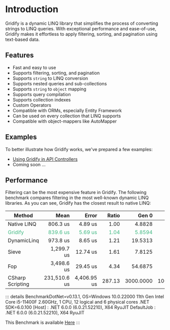 # Introduction

Gridify is a dynamic LINQ library that simplifies the process of converting strings to LINQ queries. With exceptional performance and ease-of-use, Gridify makes it effortless to apply filtering, sorting, and pagination using text-based data.

## Features

- Fast and easy to use
- Supports filtering, sorting, and pagination
- Supports `string` to LINQ conversion
- Supports nested queries and sub-collections
- Supports `string` to `object` mapping
- Supports query compilation
- Supports collection indexes
- Custom Operators
- Compatible with ORMs, especially Entity Framework
- Can be used on every collection that LINQ supports
- Compatible with object-mappers like AutoMapper


## Examples

To better illustrate how Gridify works, we've prepared a few examples:

- [Using Gridify in API Controllers](../example/api-controller.md)
- Coming soon ...


## Performance

Filtering can be the most expensive feature in Gridify. The following benchmark compares filtering in the most well-known dynamic LINQ libraries. As you can see, Gridify has the closest result to native LINQ:


| Method           |         Mean |       Error |  Ratio |     Gen 0 |     Gen 1 | Allocated |
|------------------|-------------:|------------:|-------:|----------:|----------:|----------:|
| Native LINQ      |     806.3 us |     4.89 us |   1.00 |    4.8828 |    1.9531 |     35 KB |
| Gridify          |     839.6 us |     5.69 us |   1.04 |    5.8594 |    2.9297 |     39 KB |
| DynamicLinq      |     973.8 us |     8.65 us |   1.21 |   19.5313 |    9.7656 |    123 KB |
| Sieve            |   1,299.7 us |    12.74 us |   1.61 |    7.8125 |    3.9063 |     53 KB |
| Fop              |   3,498.6 us |    29.45 us |   4.34 |   54.6875 |   27.3438 |    348 KB |
| CSharp Scripting | 231,510.6 us | 4,406.95 us | 287.13 | 3000.0000 | 1000.0000 | 24,198 KB |

::: details
BenchmarkDotNet=v0.13.1, OS=Windows 10.0.22000
11th Gen Intel Core i5-11400F 2.60GHz, 1 CPU, 12 logical and 6 physical cores
.NET SDK=6.0.100
[Host]     : .NET 6.0.0 (6.0.21.52210), X64 RyuJIT
DefaultJob : .NET 6.0.0 (6.0.21.52210), X64 RyuJIT

This Benchmark is available [Here](https://github.com/alirezanet/Gridify/blob/master/benchmark/LibraryComparisionFilteringBenchmark.cs)
:::


<style scoped>
   tr:nth-child(2) {
      color: #42b983;
   }
</style>
